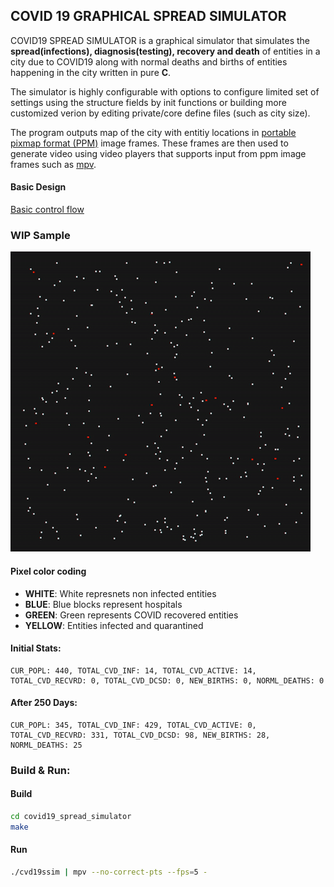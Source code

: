 ## COVID 19 GRAPHICAL SPREAD SIMULATOR

COVID19 SPREAD SIMULATOR is a graphical simulator that simulates the **spread(infections), diagnosis(testing), recovery and death** of entities in a city due to COVID19 along with normal deaths and births of entities happening in the city written in pure **C**. 

The simulator is highly configurable with options to configure limited set of settings using the structure fields by init functions or building more customized verion by editing private/core define files (such as city size).

The program outputs map of the city with entitiy locations in [portable pixmap format (PPM)](https://en.wikipedia.org/wiki/Netpbm) image frames. These frames are then used to generate video using video players that supports input from ppm image frames such as [mpv](https://en.wikipedia.org/wiki/Mpv_(media_player)).

#### Basic Design

[Basic control flow](https://github.com/TonyJosi97/covid19_spread_simulator/blob/code_cleanup/docs/design_breif.md)

### WIP Sample

![Sample WIP Output](https://github.com/TonyJosi97/covid19_spread_simulator/blob/master/cvdssim_wip_sample_1.gif)

#### Pixel color coding
* **WHITE**:    White represnets non infected entities
* **BLUE**:     Blue blocks represent hospitals
* **GREEN**:    Green represents COVID recovered entities
* **YELLOW**:   Entities infected and quarantined

#### Initial Stats:
```
CUR_POPL: 440, TOTAL_CVD_INF: 14, TOTAL_CVD_ACTIVE: 14, TOTAL_CVD_RECVRD: 0, TOTAL_CVD_DCSD: 0, NEW_BIRTHS: 0, NORML_DEATHS: 0
```

#### After 250 Days:
```
CUR_POPL: 345, TOTAL_CVD_INF: 429, TOTAL_CVD_ACTIVE: 0, TOTAL_CVD_RECVRD: 331, TOTAL_CVD_DCSD: 98, NEW_BIRTHS: 28, NORML_DEATHS: 25

```

### Build & Run:

#### Build

```sh
cd covid19_spread_simulator
make
```

#### Run
``` sh
./cvd19ssim | mpv --no-correct-pts --fps=5 -
```

